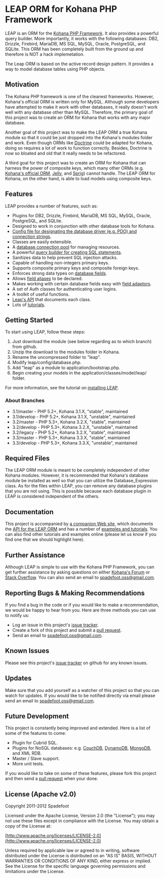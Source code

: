 # LEAP ORM for Kohana PHP Framework

LEAP is an ORM for the [Kohana PHP Framework](http://kohanaframework.org).  It also provides a powerful query builder.  More importantly, it
works with the following databases: DB2, Drizzle, Firebird, MariaDB, MS SQL, MySQL, Oracle, PostgreSQL, and SQLite.  This ORM has been completely built
from the ground up and therefore is NOT a hack implemetation.

The Leap ORM is based on the active record design pattern.  It provides a way to model database tables using PHP objects.

## Motivation

The Kohana PHP framework is one of the cleanest frameworks.  However, Kohana's official ORM is written only for MySQL.  Although some developers
have attempted to make it work with other databases, it really doesn't work well with any database other than MySQL.  Therefore, the primary goal
of this project was to create an ORM for Kohana that works with any major database.

Another goal of this project was to make the LEAP ORM a true Kohana module so that it could be just dropped into the Kohana's modules folder and
work.  Even though ORMs like [Doctrine](http://www.doctrine-project.org/projects/orm) could be adapted for Kohana, doing so requires a lot of work
to function correctly.  Besides, Doctrine is now so bloated and old that it really needs to be refactored.

A third goal for this project was to create an ORM for Kohana that can harness the power of composite keys, which many other ORMs (e.g. [Kohana's
official ORM](https://github.com/kohana/orm), [Jelly](https://github.com/creatoro/jelly), and [Sprig](https://github.com/sittercity/sprig/)) cannot
handle.  The LEAP ORM for Kohana, on the other hand, is able to load models using composite keys.

## Features

LEAP provides a number of features, such as:

* Plugins for DB2, Drizzle, Firebird, MariaDB, MS SQL, MySQL, Oracle, PostgreSQL, and SQLite.
* Designed to work in conjunction with other database tools for Kohana.
* [Config file for designating the database driver (e.g. PDO) and connection strings](http://orm.spadefootcode.com/tutorials/setting-up-a-database-connection/).
* Classes are easily extensible.
* A [database connection pool](http://orm.spadefootcode.com/tutorials/establishing-a-database-connection/) for managing resources.
* A powerful [query builder for creating SQL statements](http://orm.spadefootcode.com/tutorials/building-sql-statements/).
* Sanitizes data to help prevent SQL injection attacks.
* Capable of handling non-integers primary keys.
* Supports composite primary keys and composite foreign keys.
* Enforces strong data types on [database fields](http://orm.spadefootcode.com/tutorials/mapping-a-model/#fields).
* Allows [field aliases](http://orm.spadefootcode.com/tutorials/mapping-a-model/#aliases) to be declared.
* Makes working with certain database fields easy with [field adaptors](http://orm.spadefootcode.com/tutorials/mapping-a-model/#adaptors).
* A set of Auth classes for authenticating user logins.
* A toolkit of useful functions.
* [Leap's API](http://orm.spadefootcode.com/api/annotated.html) that documents each class.
* Lots of [tutorials](http://orm.spadefootcode.com/tutorials/index/).

## Getting Started

To start using LEAP, follow these steps:

1. Just download the module (see below regarding as to which branch) from github.
2. Unzip the download to the modules folder in Kohana.
3. Rename the uncompressed folder to "leap".
4. Modify leap/config/database.php.
5. Add "leap" as a module to application/bootstrap.php.
6. Begin creating your models in the application/classes/model/leap/ folder.

For more information, see the tutorial on [installing LEAP](http://orm.spadefootcode.com/tutorials/installing-leap/).

### About Branches

* 3.1/master  - PHP 5.2+, Kohana 3.1.X, "stable", maintained
* 3.1/develop - PHP 5.2+, Kohana 3.1.X, "unstable", maintained
* 3.2/master  - PHP 5.3+, Kohana 3.2.X, "stable", maintained
* 3.2/develop - PHP 5.3+, Kohana 3.2.X, "unstable", maintained
* 3.2/legacy  - PHP 5.2+, Kohana 3.2.X, "stable", maintained
* 3.3/master  - PHP 5.3+, Kohana 3.3.X, "stable", maintained
* 3.3/develop - PHP 5.3+, Kohana 3.3.X, "unstable", maintained

## Required Files

The LEAP ORM module is meant to be completely independent of other Kohana modules.  However, it is recommended that Kohana's database module be
installed as well so that you can utilize the Database_Expression class.  As for the files within LEAP, you can remove any database plugins that
you are not using.  This is possible because each database plugin in LEAP is considered independent of the others.

## Documentation

This project is accompanied by [a companion Web site](http://orm.spadefootcode.com), which documents the [API for the LEAP ORM](http://orm.spadefootcode.com/api/annotated.html)
and has a number of [examples and tutorials](http://orm.spadefootcode.com/tutorials/index/). You can also find other tutorials and examples
online (please let us know if you find one that we should highlight here).

## Further Assistance

Although LEAP is simple to use with the Kohana PHP Framework, you can get further assistance by asking questions on either [Kohana's Forum](http://forum.kohanaframework.org/)
or [Stack Overflow](http://stackoverlow.com). You can also send an email to spadefoot.oss@gmail.com.

## Reporting Bugs & Making Recommendations

If you find a bug in the code or if you would like to make a recommendation, we would be happy to hear from you.  Here are three methods
you can use to notify us:

* Log an issue in this project's [issue tracker](https://github.com/spadefoot/kohana-orm-leap/issues?sort=comments&direction=desc&state=open).
* Create a fork of this project and submit a [pull request](http://help.github.com/send-pull-requests/).
* Send an email to spadefoot.oss@gmail.com.

## Known Issues

Please see this project's [issue tracker](https://github.com/spadefoot/kohana-orm-leap/issues?sort=comments&direction=desc&state=open) on github for any known issues.

## Updates

Make sure that you add yourself as a watcher of this project so that you can watch for updates.  If you would like to be notified directly
via email please send an email to spadefoot.oss@gmail.com.

## Future Development

This project is constantly being improved and extended.  Here is a list of some of the features to come:

* Plugin for Cubrid SQL.
* Plugins for NoSQL databases: e.g. [CouchDB](http://couchdb.apache.org/), [DynamoDB](http://aws.amazon.com/dynamodb/), [MongoDB](http://www.mongodb.org/), and XML RDB.
* Master / Slave support.
* More unit tests.

If you would like to take on some of these features, please fork this project and then send a [pull request](http://help.github.com/send-pull-requests/)
when your done.

## License (Apache v2.0)

Copyright 2011-2012 Spadefoot

Licensed under the Apache License, Version 2.0 (the "License"); you may not use these files except in compliance with the License. You may obtain
a copy of the License at:

[http://www.apache.org/licenses/LICENSE-2.0](http://www.apache.org/licenses/LICENSE-2.0)

Unless required by applicable law or agreed to in writing, software distributed under the License is distributed on an "AS IS" BASIS, WITHOUT
WARRANTIES OR CONDITIONS OF ANY KIND, either express or implied. See the License for the specific language governing permissions and limitations
under the License.
